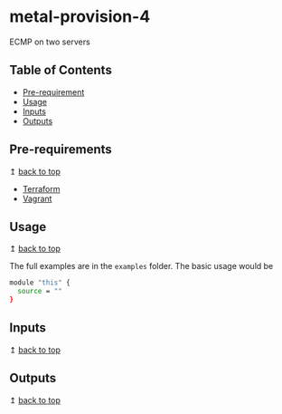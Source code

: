# metal-provision-4
ECMP on two servers

## Table of Contents
- [Pre-requirement](#pre-requirements)
- [Usage](#usage)
- [Inputs](#inputs)
- [Outputs](#outputs)

## Pre-requirements

↥ [back to top](#table-of-contents)

- [Terraform](https://www.terraform.io/downloads.html)
- [Vagrant](https://www.vagrantup.com/downloads)

## Usage

↥ [back to top](#table-of-contents)

The full examples are in the `examples` folder. The basic usage would be

```bash
module "this" {
  source = ""
}
```

## Inputs

↥ [back to top](#table-of-contents)

## Outputs

↥ [back to top](#table-of-contents)
